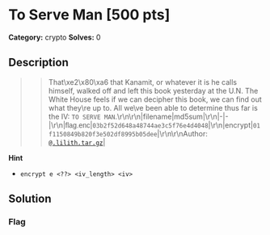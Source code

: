 # To Serve Man [500 pts]

**Category:** crypto
**Solves:** 0

## Description
>> That\xe2\x80\xa6 that Kanamit, or whatever it is he calls himself, walked off and left this book yesterday at the U.N. The White House feels if we can decipher this book, we can find out what they\re up to. All we\ve been able to determine thus far is the IV: `TO SERVE MAN`.\r\n\r\n|filename|md5sum|\r\n|-|-|\r\n|<span style="font-family: sans-serif">flag.enc</span>|`03b2f52d648a48744ae3c5f76e4d4048`|\r\n|encrypt|`01f1150849b820f3e502df8995b05dee`|\r\n\r\nAuthor: [`@.lilith.tar.gz`](https://discord.com/users/1134994415342063656)|

**Hint**
* `encrypt e <??> <iv_length> <iv>`

## Solution

### Flag

